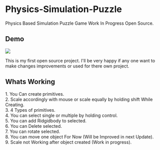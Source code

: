 # Physics-Simulation-Puzzle
Physics Based Simulation Puzzle Game Work In Progress Open Source.


<H2>Demo</H2>

![](https://media.giphy.com/media/fVJj6JYuQHyQ4x9dCr/giphy.gif)

This is my first open source project.
I'll be very happy if any one want to make changes improvements or used for there own project.

<H2>Whats Working</H2>  
    1. You Can create primitives.<br/>
    2. Scale accordingly with mouse or scale equally by holding shift While Creating.<br/>
    3. 4 Types of primitives.<br/>
    4. You can select single or multiple by holding control.<br/>
    5. You can add Ridgidbody to selected.<br/>
    6. You can Delete selected.<br/>
    7. You can rotate selected.<br/>
    8. You can move one object For Now (Will be Improved in next Update).<br/>
    9. Scale not Working after object created (Work in progress).<br/>
